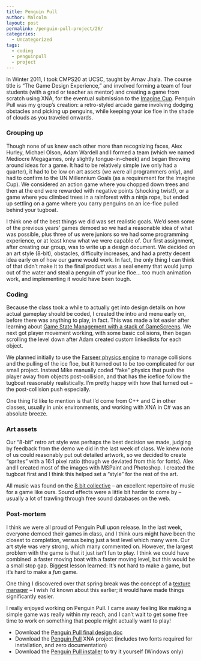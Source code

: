 ```yaml
---
title: Penguin Pull
author: Malcolm
layout: post
permalink: /penguin-pull-project/26/
categories:
  - Uncategorized
tags:
  - coding
  - penguinpull
  - project
---
```

In Winter 2011, I took CMPS20 at UCSC, taught by Arnav Jhala. The course title is &#8220;The Game Design Experience,&#8221; and involved forming a team of four students (with a grad or teacher as mentor) and creating a game from scratch using XNA, for the eventual submission to the [Imagine Cup][1]. Penguin Pull was my group&#8217;s creation: a retro-styled arcade game involving dodging obstacles and picking up penguins, while keeping your ice floe in the shade of clouds as you traveled onwards.

<p style="text-align: center;">
</p>

<h3 style="text-align: left;">
  Grouping up
</h3>

Though none of us knew each other more than recognizing faces, Alex Hurley, Michael Olson, Adam Wardell and I formed a team (which we named Mediocre Megagames, only slightly tongue-in-cheek) and began throwing around ideas for a game. It had to be relatively simple (we only had a quarter), it had to be low on art assets (we were all programmers only), and had to confirm to the UN Millennium Goals (as a requirement for the Imagine Cup). We considered an action game where you chopped down trees and then at the end were rewarded with negative points (shocking twist!), or a game where you climbed trees in a rainforest with a ninja rope, but ended up settling on a game where you carry penguins on an ice-floe pulled behind your tugboat.

I think one of the best things we did was set realistic goals. We&#8217;d seen some of the previous years&#8217; games demoed so we had a reasonable idea of what was possible, plus three of us were juniors so we had some programming experience, or at least knew what we were capable of. Our first assignment, after creating our group, was to write up a design document. We decided on an art style (8-bit), obstacles, difficulty increases, and had a pretty decent idea early on of how our game would work. In fact, the only thing I can think of that didn&#8217;t make it to the final product was a seal enemy that would jump out of the water and steal a penguin off your ice floe&#8230; too much animation work, and implementing it would have been tough.

### Coding

Because the class took a while to actually get into design details on how actual gameplay should be coded, I created the intro and menu early on, before there was anything to play, in fact. This was made a lot easier after learning about [Game State Management with a stack of GameScreens][2]. We next got player movement working, with some basic collisions, then began scrolling the level down after Adam created custom linkedlists for each object.

We planned initially to use the [Farseer physics engine][3] to manage collisions and the pulling of the ice floe, but it turned out to be too complicated for our small project. Instead Mike manually coded &#8220;fake&#8221; physics that push the player away from objects post-collision, and that has the icefloe follow the tugboat reasonably realistically. I&#8217;m pretty happy with how that turned out &#8211; the post-collision push especially.

One thing I&#8217;d like to mention is that I&#8217;d come from C++ and C in other classes, usually in unix environments, and working with XNA in C# was an absolute breeze.

### Art assets

Our &#8220;8-bit&#8221; retro art style was perhaps the best decision we made, judging by feedback from the demo we did in the last week of class. We knew none of us could reasonably put out detailed artwork, so we decided to create &#8220;sprites&#8221; with a 16:1 pixel ratio (though we deviated from this for fonts). Alex and I created most of the images with MSPaint and Photoshop. I created the tugboat first and I think this helped set a &#8220;style&#8221; for the rest of the art.

All music was found on the [8 bit collective][4] &#8211; an excellent repertoire of music for a game like ours. Sound effects were a little bit harder to come by &#8211; usually a lot of trawling through free sound databases on the web.

### Post-mortem

I think we were all proud of Penguin Pull upon release. In the last week, everyone demoed their games in class, and I think ours might have been the closest to completion, versus being just a test level which many were. Our art style was very strong, which many commented on. However, the largest problem with the game is that it just isn&#8217;t fun to play. I think we could have combined  a faster moving boat with a faster moving level, but this would be a small stop gap. Biggest lesson learned: It&#8217;s not hard to make a game, but it&#8217;s hard to make a *fun* game.

One thing I discovered over that spring break was the concept of a [texture manager][5] &#8211; I wish I&#8217;d known about this earlier; it would have made things significantly easier.

I really enjoyed working on Penguin Pull. I came away feeling like making a simple game was really within my reach, and I can&#8217;t wait to get some free time to work on something that people might actually want to play!

  * Download the [Penguin Pull final design doc][6]
  * Download the [Penguin Pull][7] XNA project (includes two fonts required for installation, and zero documentation)
  * Download the [Penguin Pull installer][8] to try it yourself (Windows only)

 [1]: http://www.imaginecup.us/
 [2]: http://create.msdn.com/en-US/education/catalog/sample/game_state_management
 [3]: http://farseerphysics.codeplex.com/
 [4]: https://8bc.org/
 [5]: http://roecode.wordpress.com/2008/01/16/xna-framework-gameengine-development-part-5-texturemanagergamecomponent/
 [6]: http://www.malcolmcrum.com/wp/wp-content/uploads/2011/04/PenguinPulldesigndoc.pdf
 [7]: http://www.malcolmcrum.com/wp/wp-content/uploads/2011/04/penguinpull.zip
 [8]: http://www.malcolmcrum.com/wp/wp-content/uploads/2011/04/penguin.zip
